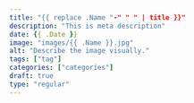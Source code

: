 ```yaml
---
title: "{{ replace .Name "-" " " | title }}"
description: "This is meta description"
date: {{ .Date }}
image: "images/{{ .Name }}.jpg"
alt: "Describe the image visually."
tags: ["tag"]
categories: ["categories"]
draft: true
type: "regular"
---
```

